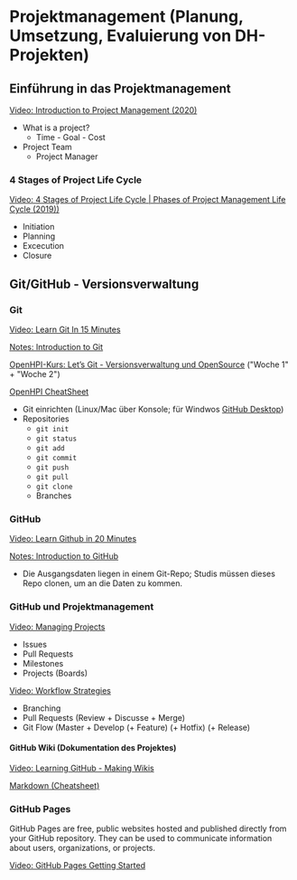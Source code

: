 # Projektmanagement (Planung, Umsetzung, Evaluierung von DH-Projekten)

## Einführung in das Projektmanagement

[Video: Introduction to Project Management (2020)](https://www.youtube.com/watch?v=rBSCvPYGnTc&t=1667s)

* What is a project?
  * Time - Goal - Cost
* Project Team
  * Project Manager

### 4 Stages of Project Life Cycle

[Video: 4 Stages of Project Life Cycle | Phases of Project Management Life Cycle (2019))](https://www.youtube.com/watch?v=N3N9-RLSbvo)

* Initiation
* Planning
* Excecution
* Closure

## Git/GitHub - Versionsverwaltung

### Git 

[Video: Learn Git In 15 Minutes](https://www.youtube.com/watch?v=USjZcfj8yxE)

[Notes: Introduction to Git](https://www.notion.so/Introduction-to-Git-ac396a0697704709a12b6a0e545db049)

[OpenHPI-Kurs: Let’s Git - Versionsverwaltung und OpenSource](https://open.hpi.de/courses/git2020/items/3sXmcWVGB2ZXM5m316du2C) ("Woche 1" + "Woche 2")

[OpenHPI CheatSheet](https://github.com/chpollin/Teaching/tree/master/PM/Git/Cheatsheetv3.pdf)


* Git einrichten (Linux/Mac über Konsole; für Windwos [GitHub Desktop](https://desktop.github.com/))
* Repositories
  * `git init`
  * `git status`
  * `git add`
  * `git commit` 
  * `git push`
  * `git pull` 
  * `git clone`
  * Branches

### GitHub 

[Video: Learn Github in 20 Minutes](https://www.youtube.com/watch?v=USjZcfj8yxE)

[Notes: Introduction to GitHub](https://www.notion.so/Introduction-to-GitHub-202af6f64bbd4299b15f238dcd09d2a7)

* Die Ausgangsdaten liegen in einem Git-Repo; Studis müssen dieses Repo clonen, um an die Daten zu kommen. 

### GitHub und Projektmanagement

[Video: Managing Projects](https://www.youtube.com/watch?v=nI5VdsVl0FM)

* Issues
* Pull Requests
* Milestones
* Projects (Boards)

[Video: Workflow Strategies](https://www.youtube.com/watch?v=aJnFGMclhU8)

* Branching
* Pull Requests (Review + Discusse + Merge) 
* Git Flow (Master + Develop (+ Feature) (+ Hotfix) (+ Release)

#### GitHub Wiki (Dokumentation des Projektes)

[Video: Learning GitHub - Making Wikis](https://www.youtube.com/watch?v=bnMl0d-RcPQ)

[Markdown (Cheatsheet)](https://github.com/adam-p/markdown-here/wiki/Markdown-Cheatsheet)

### GitHub Pages

GitHub Pages are free, public websites hosted and published directly from your GitHub repository. They can be used to communicate information about users, organizations, or projects.

[Video: GitHub Pages Getting Started](https://www.youtube.com/watch?v=RaKX4A5EiQo)
